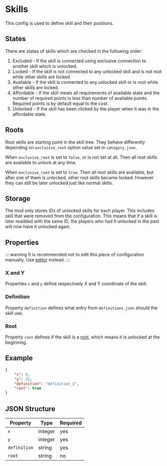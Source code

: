 # Skills

This config is used to define skill and their positions.

## States

There are states of skills which are checked in the following order:
1. Excluded - If the skill is connected using exclusive connection to another skill which is unlocked.
2. Locked - If the skill is not connected to any unlocked skill and is not root while other skills are locked.
3. Available - If the skill is connected to any unlocked skill or is root while other skills are locked.
4. Affordable - If the skill meats all requirements of available state and the number of required points is less than number of available points. Required points is by default equal to the cost.
5. Unlocked - If the skill has been clicked by the player when it was in the affordable state.

## Roots

Root skills are starting point in the skill tree. They behave differently depending on `exclusive_root` option value set in `category.json`.

When `exclusive_root` is set to `false`, or is not set at all. Then all root skills are available to unlock at any time.

When `exclusive_root` is set to `true`. Then all root skills are available, but after one of them is unlocked, other root skills became locked. However they can still be later unlocked just like normal skills.

## Storage

The mod only stores IDs of unlocked skills for each player. This includes skill that were removed from the configuration. This means that if a skill is later readded with the same ID, the players who had it unlocked in the past will now have it unlocked again.

## Properties

::: warning
It is recommended not to edit this piece of configuration manually. Use [editor](/creators/editor) instead.
:::

### X and Y

Properties `x` and `y` define respectively X and Y coordinate of the skill.

### Definition

Property `definition` defines what entry from `definitions.json` should the skill use.

### Root

Property `root` defines if the skill is a [root](https://puffish.net/skillsmod/docs/configuration/roots), which means it is unlocked at the beginning.

## Example

```json
{
	"x": 0,
	"y": 32,
	"definition": "definition_1",
	"root": true
}
```

## JSON Structure

|Property|Type|Required|
|-|-|-|
|`x`|integer|yes|
|`y`|integer|yes|
|`definition`|string|yes|
|`root`|string|no|